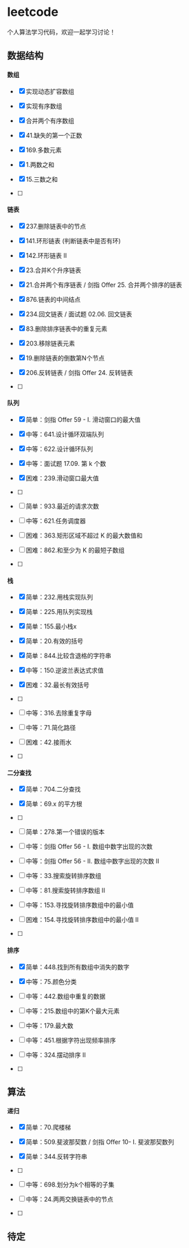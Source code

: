 # leetcode
个人算法学习代码，欢迎一起学习讨论！

## 数据结构

#### 数组

-[x] 实现动态扩容数组

-[x] 实现有序数组

-[x] 合并两个有序数组

-[x] 41.缺失的第一个正数

-[x] 169.多数元素

-[x] 1.两数之和

-[x] 15.三数之和

-[ ] 

#### 链表

-[x] 237.删除链表中的节点

-[x] 141.环形链表 (判断链表中是否有环)

-[x] 142.环形链表 II

-[x] 23.合并K个升序链表

-[x] 21.合并两个有序链表 / 剑指 Offer 25. 合并两个排序的链表

-[x] 876.链表的中间结点

-[x] 234.回文链表 / 面试题 02.06. 回文链表

-[x] 83.删除排序链表中的重复元素

-[x] 203.移除链表元素

-[x] 19.删除链表的倒数第N个节点

-[x] 206.反转链表 / 剑指 Offer 24. 反转链表

-[ ] 

#### 队列

-[x] 简单：剑指 Offer 59 - I. 滑动窗口的最大值

-[x] 中等：641.设计循环双端队列

-[x] 中等：622.设计循环队列

-[x] 中等：面试题 17.09. 第 k 个数

-[x] 困难：239.滑动窗口最大值

-[ ] 

-[ ] 简单：933.最近的请求次数

-[ ] 中等：621.任务调度器

-[ ] 困难：363.矩形区域不超过 K 的最大数值和

-[ ] 困难：862.和至少为 K 的最短子数组

-[ ] 

#### 栈

-[x] 简单：232.用栈实现队列

-[x] 简单：225.用队列实现栈

-[x] 简单：155.最小栈x

-[x] 简单：20.有效的括号

-[x] 简单：844.比较含退格的字符串

-[x] 中等：150.逆波兰表达式求值

-[x] 困难：32.最长有效括号

-[ ] 

-[ ] 中等：316.去除重复字母

-[ ] 中等：71.简化路径

-[ ] 困难：42.接雨水

-[ ] 

#### 二分查找
-[x] 简单：704.二分查找

-[x] 简单：69.x 的平方根

-[ ] 

-[ ] 简单：278.第一个错误的版本

-[ ] 中等：剑指 Offer 56 - I. 数组中数字出现的次数

-[ ] 中等：剑指 Offer 56 - II. 数组中数字出现的次数 II

-[ ] 中等：33.搜索旋转排序数组

-[ ] 中等：81.搜索旋转排序数组 II

-[ ] 中等：153.寻找旋转排序数组中的最小值

-[ ] 困难：154.寻找旋转排序数组中的最小值 II

-[ ] 

#### 排序

-[x] 简单：448.找到所有数组中消失的数字

-[x] 中等：75.颜色分类

-[ ] 中等：442.数组中重复的数据

-[ ] 中等：215.数组中的第K个最大元素

-[ ] 中等：179.最大数

-[ ] 中等：451.根据字符出现频率排序

-[ ] 中等：324.摆动排序 II

-[ ] 

## 算法

#### 递归

-[x] 简单：70.爬楼梯

-[x] 简单：509.斐波那契数 / 剑指 Offer 10- I. 斐波那契数列

-[x] 简单：344.反转字符串

-[ ] 

-[ ] 中等：698.划分为k个相等的子集

-[ ] 中等：24.两两交换链表中的节点

-[ ] 

## 待定

